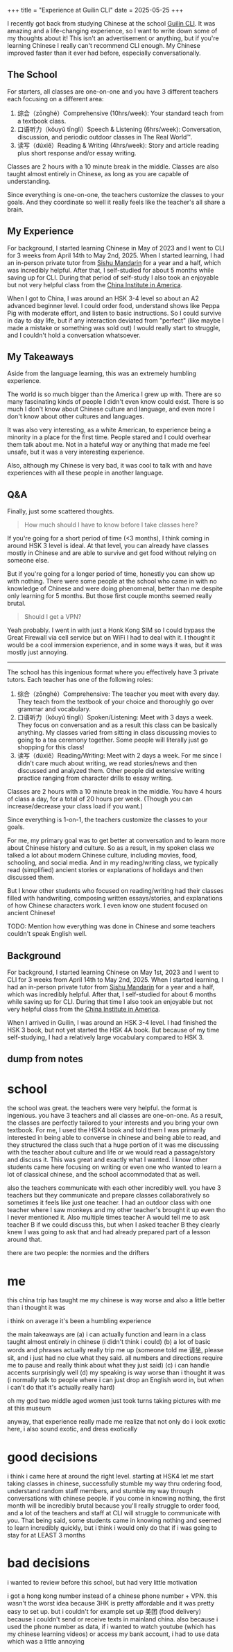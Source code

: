 +++
title = "Experience at Guilin CLI"
date = 2025-05-25
+++

I recently got back from studying Chinese at the school [Guilin
CLI](https://studycli.org/). It was amazing and a life-changing experience, so
I want to write down some of my thoughts about it! This isn't an advertisement
or anything, but if you're learning Chinese I really can't recommend CLI
enough. My Chinese improved faster than it ever had before, especially
conversationally.

## The School

For starters, all classes are one-on-one and you have 3 different teachers each
focusing on a different area:
1. 综合（zōnghé）Comprehensive (10hrs/week): Your standard teach from a
   textbook class.
2. 口语听力（kǒuyǔ tīnglì）Speech & Listening (6hrs/week): Conversation,
   discussion, and periodic outdoor classes in The Real World™.
3. 读写（dúxiě）Reading & Writing (4hrs/week): Story and article reading plus
   short response and/or essay writing.

Classes are 2 hours with a 10 minute break in the middle. Classes are also
taught almost entirely in Chinese, as long as you are capable of understanding.

Since everything is one-on-one, the teachers customize the classes to your
goals. And they coordinate so well it really feels like the teacher's all share
a brain.

## My Experience

For background, I started learning Chinese in May of 2023 and I went to CLI for
3 weeks from April 14th to May 2nd, 2025. When I started learning, I had an
in-person private tutor from [Sishu Mandarin](https://sishumandarin.com/) for a
year and a half, which was incredibly helpful. After that, I self-studied for
about 5 months while saving up for CLI. During that period of self-study I also
took an enjoyable but not very helpful class from the [China Institute in
America](https://chinainstitute.org/).

When I got to China, I was around an HSK 3-4 level so about an A2 advanced
beginner level. I could order food, understand shows like Peppa Pig with
moderate effort, and listen to basic instructions. So I could survive in day to
day life, but if any interaction deviated from "perfect" (like maybe I made a
mistake or something was sold out) I would really start to struggle, and I
couldn't hold a conversation whatsoever.

## My Takeaways

Aside from the language learning, this was an extremely humbling experience.

The world is so much bigger than the America I grew up with. There are so many
fascinating kinds of people I didn't even know could exist. There is so much I
don't know about Chinese culture and language, and even more I don't know about
other cultures and languages.

It was also very interesting, as a white American, to experience being a
minority in a place for the first time. People stared and I could overhear them
talk about me. Not in a hateful way or anything that made me feel unsafe, but
it was a very interesting experience.

Also, although my Chinese is very bad, it was cool to talk with and have
experiences with all these people in another language.

## Q&A

Finally, just some scattered thoughts.

> How much should I have to know before I take classes here?

If you're going for a short period of time (<3 months), I think coming in
around HSK 3 level is ideal. At that level, you can already have classes mostly
in Chinese and are able to survive and get food without relying on someone
else.

But if you're going for a longer period of time, honestly you can show up with
nothing. There were some people at the school who came in with no knowledge of
Chinese and were doing phenomenal, better than me despite only learning for 5
months. But those first couple months seemed really brutal.

> Should I get a VPN?

Yeah probably. I went in with just a Honk Kong SIM so I could bypass the Great
Firewall via cell service but on WiFi I had to deal with it. I thought it would
be a cool immersion experience, and in some ways it was, but it was mostly just
annoying.

---

The school has this ingenious format where you effectively have 3 private
tutors. Each teacher has one of the following roles:
1. 综合（zōnghé）Comprehensive: The teacher you meet with every day. They
   teach from the textbook of your choice and thoroughly go over grammar and
   vocabulary.
2. 口语听力（kǒuyǔ tīnglì）Spoken/Listening: Meet with 3 days a week. They
   focus on conversation and as a result this class can be basically anything.
   My classes varied from sitting in class discussing movies to going to a tea
   ceremony together. Some people will literally just go shopping for this
   class!
3. 读写（dúxiě）Reading/Writing: Meet with 2 days a week. For me since I didn't
   care much about writing, we read stories/news and then discussed and
   analyzed them. Other people did extensive writing practice ranging from
   character drills to essay writing.

Classes are 2 hours with a 10 minute break in the middle. You have 4 hours of
class a day, for a total of 20 hours per week. (Though you can
increase/decrease your class load if you want.)

Since everything is 1-on-1, the teachers customize the classes to your goals.

For me, my primary goal was to get better at conversation and to learn more
about Chinese history and culture. So as a result, in my spoken class we talked
a lot about modern Chinese culture, including movies, food, schooling, and
social media. And in my reading/writing class, we typically read (simplified)
ancient stories or explanations of holidays and then discussed them.

But I know other students who focused on reading/writing had their classes
filled with handwriting, composing written essays/stories, and explanations of
how Chinese characters work. I even know one student focused on ancient
Chinese!

TODO: Mention how everything was done in Chinese and some teachers couldn't
speak English well.

## Background

For background, I started learning Chinese on May 1st, 2023 and I went to CLI
for 3 weeks from April 14th to May 2nd, 2025. When I started learning, I had an
in-person private tutor from [Sishu Mandarin](https://sishumandarin.com/) for a
year and a half, which was incredibly helpful. After that, I self-studied for
about 6 months while saving up for CLI. During that time I also took an
enjoyable but not very helpful class from the [China Institute in
America](https://chinainstitute.org/).

When I arrived in Guilin, I was around an HSK 3-4 level. I had finished the HSK
3 book, but not yet started the HSK 4A book. But because of my time
self-studying, I had a relatively large vocabulary compared to HSK 3.

## dump from notes

# school
the school was great. the teachers were very helpful. the format is ingenious. you have 3 teachers and all classes are one-on-one. As a result, the classes are perfectly tailored to your interests and you bring your own textbook. For me, I used the HSK4 book and told them I was primarily interested in being able to converse in chinese and being able to read, and they structured the class such that a huge portion of it was me discussing with the teacher about culture and life or we would read a passage/story and discuss it. This was great and exactly what I wanted. I know other students came here focusing on writing or even one who wanted to learn a lot of classical chinese, and the school accommodated that as well.

also the teachers communicate with each other incredibly well. you have 3 teachers but they communicate and prepare classes collaboratively so sometimes it feels like just one teacher. I had an outdoor class with one teacher where I saw monkeys and my other teacher's brought it up even tho I never mentioned it. Also multiple times teacher A would tell me to ask teacher B if we could discuss this, but when I asked teacher B they clearly knew I was going to ask that and had already prepared part of a lesson around that.

there are two people: the normies and the drifters

# me

this china trip has taught me my chinese is way worse and also a little better than i thought it was

i think on average it's been a humbling experience

the main takeaways are
(a) i can actually function and learn in a class taught almost entirely in chinese (i didn't think i could)
(b) a lot of basic words and phrases actually really trip me up (someone told me 请坐, please sit, and i just had no clue what they said. all numbers and directions require me to pause and really think about what they just said)
(c) i can handle accents surprisingly well
(d) my speaking is way worse than i thought it was (i normally talk to people where i can just drop an English word in, but when i can't do that it's actually really hard)

oh my god two middle aged women just took turns taking pictures with me at this museum

anyway, that experience really made me realize that not only do i look exotic here, i also sound exotic, and dress exotically

# good decisions

i think i came here at around the right level. starting at HSK4 let me start taking classes in chinese, successfully stumble my way thru ordering food, understand random staff members, and stumble my way through conversations with chinese people. if you come in knowing nothing, the first month will be incredibly brutal because you'll really struggle to order food, and a lot of the teachers and staff at CLI will struggle to communicate with you. That being said, some students came in knowing nothing and seemed to learn incredibly quickly, but i think i would only do that if i was going to stay for at LEAST 3 months

# bad decisions

i wanted to review before this school, but had very little motivation 

i got a hong kong number instead of a chinese phone number + VPN. this wasn't the worst idea because 3HK is pretty affordable and it was pretty easy to set up. but i couldn't for example set up 美团 (food delivery) because i couldn't send or receive texts in mainland china. also because i used the phone number as data, if i wanted to watch youtube (which has my chinese learning videos) or access my bank account, i had to use data which was a little annoying


